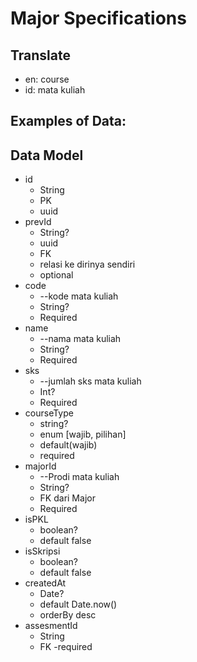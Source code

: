 # Major Specifications

## Translate

- en: course
- id: mata kuliah

## Examples of Data:

## Data Model

- id
  - String
  - PK
  - uuid
- prevId
  - String?
  - uuid
  - FK
  - relasi ke dirinya sendiri
  - optional
- code
  - --kode mata kuliah
  - String?
  - Required
- name
  - --nama mata kuliah
  - String?
  - Required
- sks
  - --jumlah sks mata kuliah
  - Int?
  - Required
- courseType
  - string?
  - enum [wajib, pilihan]
  - default(wajib)
  - required
- majorId
  - --Prodi mata kuliah
  - String?
  - FK dari Major
  - Required
- isPKL
  - boolean?
  - default false
- isSkripsi
  - boolean?
  - default false
- createdAt
  - Date?
  - default Date.now()
  - orderBy desc
- assesmentId
  - String
  - FK
  -required
  <!-- - assesmentType:
  - REGULAR
  - Komponen nilai:
    - Presensi: 10%
    - Tugas Mandiri: 20%
    - Tugas Kelompok: 10%
    - UTS: 25%
    - UAS: 35%
  - CASE METHOD
  - Komponen nilai:
    - Presensi: 10%
    - Tugas Mandiri: 35%
    - Tugas Kelompok: 15%
    - UTS: 20%
    - UAS: 20% -->
